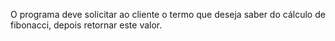 O programa deve solicitar ao cliente o termo que deseja saber do cálculo de fibonacci, depois retornar este valor.
